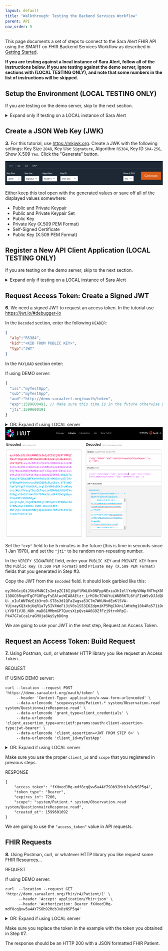 ```yaml
---
layout: default
title: "Walkthrough: Testing the Backend Services Workflow"
parent: API
nav_order: 5
---
```

This page documents a set of steps to connect to the Sara Alert FHIR API using the SMART on FHIR Backend Services Workflow as described in  [Getting Started](api-getting-started#smart-on-fhir-backend-services-workflow).

**If you are testing against a local instance of Sara Alert, follow all of the instructions below. If you are testing against the demo server, ignore sections with (LOCAL TESTING ONLY), and note that some numbers in the list of instructions will be skipped.**

## Setup the Environment (LOCAL TESTING ONLY)
If you are testing on the demo server, skip to the next section.
<details>
<summary>Expand only if testing on a LOCAL instance of Sara Alert</summary>
<div markdown="1">

**1.** Clone and run Sara Alert following the steps in the [README](https://github.com/SaraAlert/SaraAlert/blob/master/README.md) for local setup. Make sure to have the database, Redis, and Sidekiq running for the full experience. At a minimum, the database and Redis need to be running.

**2.** Optionally, connect to the database to query some of the tables as we go through the workflow using `mysql --user=disease_trakker`
</div>
</details>

## Create a JSON Web Key (JWK)

**3.** For this tutorial, use https://mkjwk.org. Create a JWK with the following settings: Key Size `2048`, Key Use `Signature`, Algorithm `RS384`, Key ID `SHA-256`, Show X.509 `Yes`. Click the "Generate" button.

![mkjwk example](/assets/images/mkjwk.png)

Either keep this tool open with the generated values or save off all of the displayed values somewhere:
- Public and Private Keypair
- Public and Private Keypair Set
- Public Key
- Private Key (X.509 PEM Format)
- Self-Signed Certificate
- Public Key (X.509 PEM Format)

## Register a New API Client Application (LOCAL TESTING ONLY)
If you are testing on the demo server, skip to the next section.

<details>
<summary>Expand only if testing on a LOCAL instance of Sara Alert</summary>
<div markdown="1">

**4.** Run the `admin:create_oauth_app_for_backend_services_workflow` rake task to both create a new "shadow user" to be used by this new application when creating/updating records, and to create the new OAuth application as well. This rake task requires that you first set an environment variable called `API_FILE_PATH` to the path of a json file that contains needed data. 

For example, if there is a file named `api_data.json` that looks like the following:
```
{
  "app_name": "test-m2m-app",
  "email":  "testapp@example.com",
  "jurisdiction_path": "USA",
  "public_key_set": {
    "keys": [<PUBLIC_KEY>]
  },
  "scopes": "system/Patient.* system/Observation.read system/QuestionnaireResponse.read user/Patient.* user/Observation.read user/QuestionnaireResponse.read",
  "redirect_uri": "urn:ietf:wg:oauth:2.0:oob"
}
```
You can then set the environment variable:
```
export API_FILE_PATH="path/to/api_data.json"
```

and then run the rake task. 
```
bundle exec rake admin:create_oauth_app_for_backend_services_workflow
```

You will see the Client ID of the shadow user and OAuth Application as part of the output:
```
Successfully created user with ID <GENERATED_USER_ID> and email testapp@example.com!
Successfully created user with OAuth Application!
Client ID: <GENERATED_CLIENT_ID>
```

**5.** OPTIONAL: Verify the application was properly registered by querying the database.

```
mysql> select * from oauth_applications;
+----+-----------+--------------------+-----------------------+--------------------------------+-----------------------------------+--------------+----------------------------+----------------------------+---------------------+-----------------+
| id | name      | uid                | secret                | redirect_uri                   | scopes                            | confidential | created_at                 | updated_at                 | public_key_set      | jurisdiction_id |
+----+-----------+--------------------+-----------------------+--------------------------------+-----------------------------------+--------------+----------------------------+----------------------------+---------------------+-----------------+
|  1 | demo      | demo-oauth-app-uid | demo-oauth-app-secret | http://localhost:4000/redirect | user/Patient.*                    |            1 | 2020-06-02 13:22:47.550013 | 2020-06-02 13:22:47.550013 | NULL                |            NULL |
|    |           |                    |                       |                                | user/Observation.read             |              |                            |                            |                     |                 |
|    |           |                    |                       |                                | user/QuestionnaireResponse.read   |              |                            |                            |                     |                 |
|  4 | myTestApp | myTestApp          | <ABRIDGED>            | urn:ietf:wg:oauth:2.0:oob      | system/Patient.*                  |            1 | 2020-09-08 20:15:11.183139 | 2020-09-08 20:15:11.183139 | ---keys: <ABRIDGED> |               1 |
|    |           |                    |                       |                                | system/Observation.read           |              |                            |                            |                     |                 |
|    |           |                    |                       |                                | system/QuestionnaireResponse.read |              |                            |                            |                     |                 |
+----+-----------+--------------------+-----------------------+--------------------------------+-----------------------------------+--------------+----------------------------+----------------------------+---------------------+-----------------+
2 rows in set (0.00 sec)
```
</div>
</details>

## Request Access Token: Create a Signed JWT

**6.** We need a signed JWT to request an access token. In the tutorial use https://jwt.io/#debugger-io

In the `Decoded` section, enter the following `HEADER`:

```json
{
  "alg":"RS384",
  "kid":"<KID FROM PUBLIC KEY>",
  "typ":"JWT"
}
```

In the `PAYLOAD` section enter:

If using DEMO server:
```javascript
{
  "iss":"myTestApp",
  "sub":"myTestApp",
  "aud":"http://demo.saraalert.org/oauth/token",
  "exp":1599600491, // Make sure this time is in the future otherwise you will see a SignatureExpired error
  "jti":1599600191
}
```

<details>
<summary> OR: Expand if using LOCAL server</summary>
<div markdown="1">

```javascript
{
  "iss":"myTestApp",
  "sub":"myTestApp",
  "aud":"http://localhost:3000/oauth/token",
  "exp":1599600491, // Make sure this time is in the future otherwise you will see a SignatureExpired error
  "jti":1599600191
}
```
</div>
</details>

<img src="assets/images/jwtio.png" alt="jwt.io example"/>

Set the `"exp"` field to be 5 minutes in the future (this is time in seconds since 1 Jan 1970), and set the `"jti"` to be random non-repeating number.

In the `VERIFY SIGNATURE` field, enter your `PUBLIC KEY` and `PRIVATE KEY` from the `Public Key (X.509 PEM Format)` and `Private Key (X.509 PEM Format)` fields that you generated in Step #3.

Copy the JWT from the `Encoded` field. It should look garbled like this:

```
eyJhbGciOiJSUzM4NCIsImtpZCI6IjNpYlRWLUk0NFppNExza3hIellYeHpVNWpfNThqX0NxRzJiY3lKT0Z1bnciLCJ0eXAiOiJKV1QifQ.eyJpc3MiOiJteVRlc3RBcHAiLCJzdWIiOiJteVRlc3RBcHAiLCJhdWQiOiJodHRwOi8vbG9jYWxob3N0OjMwMDAvb2F1dGgvdG9rZW4iLCJleHAiOjE1OTk2MDA0OTEsImp0aSI6MTU5OTYwMDE5MX0.OljK-13DGC6RvpHTgCFG0FgyFsEAlwcWIA8AEtzr_LrMJ8cTCWUYuLWNBR6TL6fiFIeW5vDJJdQ8zDUZC_rOMN-U-_oIulWNTWzEib3re0-ST8s3d1QFaZwgsa53C7m7WKUNvdEoKl5VA-YUjxayKQ3xbjUqR1aTy5IVkWeFi3iV0s1S53I6ZdpmiKP5MgCkXnLlWHehg10k4Ro571iOd54cphsrDueiCQBF7P88CoWsrV3uUhFnFSBR53JHWzYDX3-LYVDf1VJB_N8h_maD81MMbmGP7QucsXipQvsAA6G9ZfFzj9trvhRpI-Pk47G7aCca1raGMUja8AySybD0ng
```

We are going to use your JWT in the next step, Request an Access Token.

## Request an Access Token: Build Request

**7.** Using Postman, curl, or whatever HTTP library you like request an Access Token...

REQUEST

IF USING DEMO server:
```
curl --location --request POST 'https://demo.saraalert.org/oauth/token' \
     --header 'Content-Type: application/x-www-form-urlencoded' \
     --data-urlencode 'scope=system/Patient.* system/Observation.read system/QuestionnaireResponse.read' \
     --data-urlencode 'grant_type=client_credentials' \
     --data-urlencode 'client_assertion_type=urn:ietf:params:oauth:client-assertion-type:jwt-bearer' \
     --data-urlencode 'client_assertion=<JWT FROM STEP 6>' \
     --data-urlencode 'client_id=myTestApp'
```

<details>
<summary> OR: Expand if using LOCAL server</summary>
<div markdown="1">

```
curl --location --request POST 'http://localhost:3000/oauth/token' \
     --header 'Content-Type: application/x-www-form-urlencoded' \
     --data-urlencode 'scope=system/Patient.* system/Observation.read system/QuestionnaireResponse.read' \
     --data-urlencode 'grant_type=client_credentials' \
     --data-urlencode 'client_assertion_type=urn:ietf:params:oauth:client-assertion-type:jwt-bearer' \
     --data-urlencode 'client_assertion=<JWT FROM STEP 6>' \
     --data-urlencode 'client_id=myTestApp'
```
</div>
</details>

Make sure you use the proper `client_id` and `scope` that you registered in previous steps.

RESPONSE
```
{
    "access_token": "fXHoedJMq-mdf8cqQvw5a4AY7SOb92McbJvDzNSP5q4",
    "token_type": "Bearer",
    "expires_in": 7200,
    "scope": "system/Patient.* system/Observation.read system/QuestionnaireResponse.read",
    "created_at": 1599601092
}
```
We are going to use the `"access_token"` value in API requests.

## FHIR Requests

**8.** Using Postman, curl, or whatever HTTP library you like request some FHIR Resources...

REQUEST

If using DEMO server:
```
curl  --location --request GET 'http://demo.saraalert.org/fhir/r4/Patient/1' \
      --header 'Accept: application/fhir+json' \
      --header 'Authorization: Bearer fXHoedJMq-mdf8cqQvw5a4AY7SOb92McbJvDzNSP5q4'
```

<details>
<summary>OR: Expand if using LOCAL server</summary>
<div markdown="1">

```
curl  --location --request GET 'http://localhost:3000/fhir/r4/Patient/1' \
      --header 'Accept: application/fhir+json' \
      --header 'Authorization: Bearer fXHoedJMq-mdf8cqQvw5a4AY7SOb92McbJvDzNSP5q4'
```
</div>
</details>

Make sure you replace the token in the example with the token you obtained in Step #7.

The response should be an HTTP 200 with a JSON formatted FHIR Patient.
